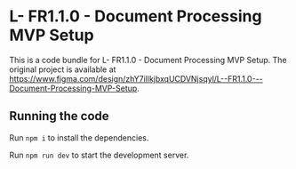 
  # L- FR1.1.0 - Document Processing MVP Setup

  This is a code bundle for L- FR1.1.0 - Document Processing MVP Setup. The original project is available at https://www.figma.com/design/zhY7illkjbxqUCDVNjsqyl/L--FR1.1.0---Document-Processing-MVP-Setup.

  ## Running the code

  Run `npm i` to install the dependencies.

  Run `npm run dev` to start the development server.
  